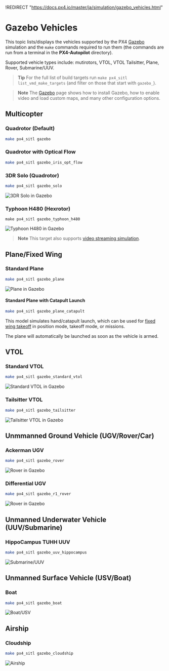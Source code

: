 !REDIRECT "https://docs.px4.io/master/ja/simulation/gazebo_vehicles.html"

# Gazebo Vehicles

This topic lists/displays the vehicles supported by the PX4 [Gazebo](../simulation/gazebo.md) simulation and the `make` commands required to run them (the commands are run from a terminal in the **PX4-Autopilot** directory).

Supported vehicle types include: mutirotors, VTOL, VTOL Tailsitter, Plane, Rover, Submarine/UUV.

> **Tip** For the full list of build targets run `make px4_sitl list_vmd_make_targets` (and filter on those that start with `gazebo_`).

<span></span>
> **Note** The [Gazebo](../simulation/gazebo.md) page shows how to install Gazebo, how to enable video and load custom maps, and many other configuration options.

## Multicopter

<a id="quadrotor"></a>

### Quadrotor (Default)

```sh
make px4_sitl gazebo
```

<a id="quadrotor_optical_flow"></a>

### Quadrotor with Optical Flow

```sh
make px4_sitl gazebo_iris_opt_flow
```

<a id="3dr_solo"></a>

### 3DR Solo (Quadrotor)

```sh
make px4_sitl gazebo_solo
```

![3DR Solo in Gazebo](../../assets/simulation/gazebo/vehicles/solo.png)

<a id="typhoon_h480"></a>

### Typhoon H480 (Hexrotor)

```
make px4_sitl gazebo_typhoon_h480
```

![Typhoon H480 in Gazebo](../../assets/simulation/gazebo/vehicles/typhoon.jpg)

> **Note** This target also supports [video streaming simulation](#video).

<a id="fixed_wing"></a>

## Plane/Fixed Wing

<a id="standard_plane"></a>

### Standard Plane

```sh
make px4_sitl gazebo_plane
```

![Plane in Gazebo](../../assets/simulation/gazebo/vehicles/plane.png)

<a id="standard_plane_catapult"></a>

#### Standard Plane with Catapult Launch

```sh
make px4_sitl gazebo_plane_catapult
```

This model simulates hand/catapult launch, which can be used for [fixed wing takeoff](http://docs.px4.io/master/en/flying/fixed_wing_takeoff.html#fixed-wing-takeoff) in position mode, takeoff mode, or missions.

The plane will automatically be launched as soon as the vehicle is armed.


## VTOL

<a id="standard_vtol"></a>

### Standard VTOL

```sh
make px4_sitl gazebo_standard_vtol
```

![Standard VTOL in Gazebo](../../assets/simulation/gazebo/vehicles/standard_vtol.png)

<a id="tailsitter_vtol"></a>

### Tailsitter VTOL

```sh
make px4_sitl gazebo_tailsitter
```

![Tailsitter VTOL in Gazebo](../../assets/simulation/gazebo/vehicles/tailsitter.png)

<a id="ugv"></a>

## Unmmanned Ground Vehicle (UGV/Rover/Car)

<a id="ugv_ackerman"></a>

### Ackerman UGV

```sh
make px4_sitl gazebo_rover
```

![Rover in Gazebo](../../assets/simulation/gazebo/vehicles/rover.png)

<a id="ugv_differential"></a>

### Differential UGV

```sh
make px4_sitl gazebo_r1_rover
```

![Rover in Gazebo](../../assets/simulation/gazebo/vehicles/r1_rover.png)

<a id="uuv"></a>

## Unmanned Underwater Vehicle (UUV/Submarine)

<a id="uuv_hippocampus"></a>

### HippoCampus TUHH UUV

```sh
make px4_sitl gazebo_uuv_hippocampus
```

![Submarine/UUV](../../assets/simulation/gazebo/vehicles/hippocampus.png)

<a id="usv"></a>

## Unmanned Surface Vehicle (USV/Boat)

<a id="usv_boat"></a>

### Boat

```sh
make px4_sitl gazebo_boat
```

![Boat/USV](../../assets/simulation/gazebo/vehicles/boat.png)

<a id="airship"></a>

## Airship

<a id="cloudship"></a>

### Cloudship

```sh
make px4_sitl gazebo_cloudship
```

![Airship](../../assets/simulation/gazebo/vehicles/airship.png)
